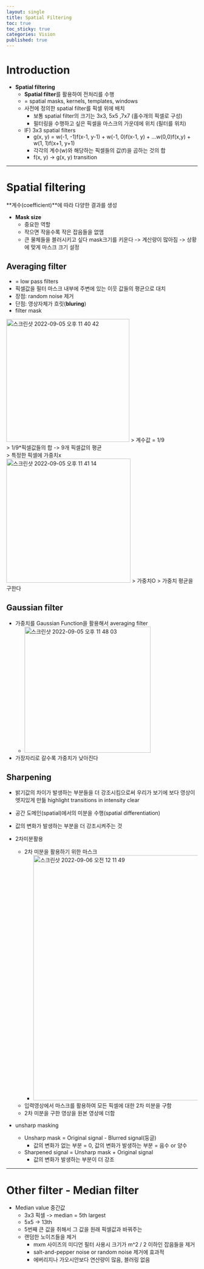 ```yaml
---
layout: single
title: Spatial Filtering
toc: true
toc_sticky: true
categories: Vision
published: true
---
```



# Introduction
* **Spatial filtering**
    * **Spatial filter**를 활용하여 전처리를 수행
    * = spatial masks, kernels, templates, windows
    * 사전에 정의한 spatial filter를 픽셀 위에 배치
        * 보통 spatial filter의 크기는 3x3, 5x5 ,7x7 (홀수개의 픽셀로 구성)
        * 필터링을 수행하고 싶은 픽셀을 마스크의 가운데에 위치 (필터를 위치)
    * IF) 3x3 spatial filters
        * g(x, y) = w(-1, -1)f(x-1, y-1) + w(-1, 0)f(x-1, y) + …w(0,0)f(x,y) + w(1, 1)f(x+1, y+1)
        * 각각의 계수(w)와 해당하는 픽셀들의 값(f)을 곱하는 것의 합
        * f(x, y) -> g(x, y) transition

----------

# Spatial filtering
**계수(coefficient)**에 따라 다양한 결과를 생성

* **Mask size**
    * 중요한 역할
    * 작으면 작을수록 작은 잡음들을 없앰
    * 큰 물체들을 블러시키고 싶다 mask크기를 키운다 -> 계산량이 많아짐 -> 상황에 맞게 마스크 크기 설정

## Averaging filter 
* = low pass filters
* 픽셀값을 필터 마스크 내부에 주변에 있는 이웃 값들의 평균으로 대치
* 장점: random noise 제거
* 단점: 영상자체가 흐릿(**bluring**)
* filter mask
<img width="324" alt="스크린샷 2022-09-05 오후 11 40 42" src="https://user-images.githubusercontent.com/63464299/188484209-72e5e09f-8887-48e6-81c9-309ac14fd260.png">
> 계수값 = 1/9<br/>
> 1/9*픽셀값들의 합 -> 9개 픽셀값의 평균<br/>
> 특정한 픽셀에 가중치x<br/>
<img width="327" alt="스크린샷 2022-09-05 오후 11 41 14" src="https://user-images.githubusercontent.com/63464299/188484232-d5257156-6086-4de5-9599-7f2188b5c6f6.png">
> 가중치O
> 가중치 평균을 구한다

## Gaussian filter
* 가중치를 Gaussian Function을 활용해서 averaging filter
  * <img width="332" alt="스크린샷 2022-09-05 오후 11 48 03" src="https://user-images.githubusercontent.com/63464299/188484316-67c6612b-dd4b-4ce5-ab4b-a165742496db.png">  
* 가장자리로 갈수록 가중치가 낮아진다

## Sharpening
* 밝기값의 차이가 발생하는 부분들을 더 강조시킴으로써 우리가 보기에 보다 영상이 엣지있게 만듦 highlight transitions in intensity clear
* 공간 도메인(spatial)에서의 미분을 수행(spatial differentiation) 
* 값의 변화가 발생하는 부분을 더 강조시켜주는 것 

* 2차미분활용
    * 2차 미분을 활용하기 위한 마스크
        * <img width="646" alt="스크린샷 2022-09-06 오전 12 11 49" src="https://user-images.githubusercontent.com/63464299/188485030-eaf5387b-2512-4cbd-b72c-23099344ae57.png">
    * 입력영상에서 마스크를 활용하여 모든 픽셀에 대한 2차 미분을 구함
    * 2차 미분을 구한 영상을 원본 영상에 더함
* unsharp masking
    * Unsharp mask = Original signal - Blurred signal(둥글)
        * 값의 변화가 없는 부분 = 0, 값의 변화가 발생하는 부분 = 음수 or 양수
    * Sharpened signal = Unsharp mask + Original signal
        * 값의 변화가 발생하는 부분이 더 강조

---------------

# Other filter - Median filter
* Median value 중간값
    * 3x3 픽셀 -> median = 5th largest
    * 5x5 -> 13th
    * 5번째 큰 값을 취해서 그 값을 원래 픽셀값과 바꿔주는
    * 랜덤한 노이즈들을 제거
        * mxm 사이즈의 미디언 필터 사용시 크기가 m^2 / 2 이하인 잡음들을 제거
        * salt-and-pepper noise or random noise 제거에 효과적
        * 에버리지나 가오시안보다 연산량이 많음, 블러링 없음
